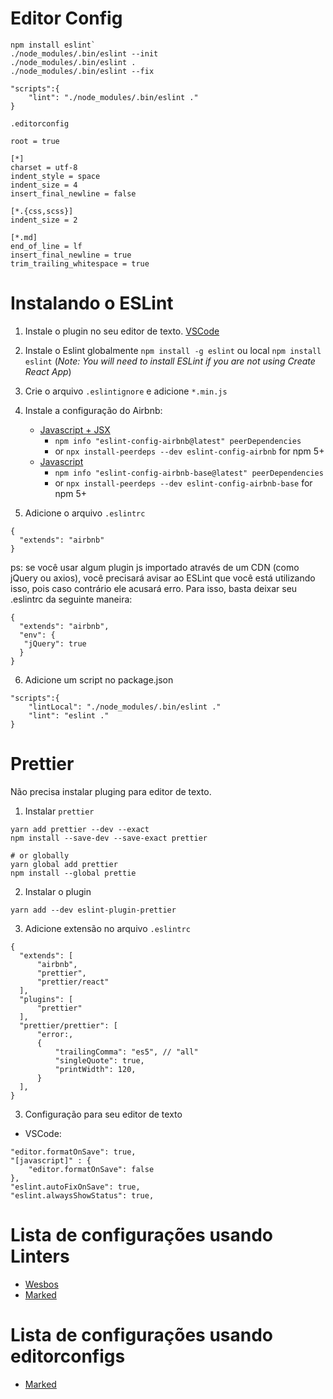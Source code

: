 

# Editor Config

```
npm install eslint`
./node_modules/.bin/eslint --init
./node_modules/.bin/eslint .
./node_modules/.bin/eslint --fix
```

```
"scripts":{
    "lint": "./node_modules/.bin/eslint ."
}
```

`.editorconfig`

```
root = true

[*]
charset = utf-8
indent_style = space
indent_size = 4
insert_final_newline = false

[*.{css,scss}]
indent_size = 2

[*.md]
end_of_line = lf
insert_final_newline = true
trim_trailing_whitespace = true
```

# Instalando o ESLint

1. Instale o plugin no seu editor de texto. [VSCode](https://marketplace.visualstudio.com/items?itemName=dbaeumer.vscode-eslint)

2. Instale o Eslint globalmente `npm install -g eslint` ou local `npm install eslint` (*Note: You will need to install ESLint if you are not using Create React App*)

3. Crie o arquivo `.eslintignore` e adicione `*.min.js`

4. Instale a configuração do Airbnb:
    - [Javascript + JSX](https://www.npmjs.com/package/eslint-config-airbnb)
        - `npm info "eslint-config-airbnb@latest" peerDependencies`
        - or `npx install-peerdeps --dev eslint-config-airbnb` for npm 5+
    - [Javascript](https://www.npmjs.com/package/eslint-config-airbnb-base)
        - `npm info "eslint-config-airbnb-base@latest" peerDependencies`
        - or `npx install-peerdeps --dev eslint-config-airbnb-base` for npm 5+

5. Adicione o arquivo `.eslintrc`

```
{
  "extends": "airbnb"
}
```

ps: se você usar algum plugin js importado através de um CDN (como jQuery ou axios), você precisará avisar ao ESLint que você está utilizando isso, pois caso contrário ele acusará erro. Para isso, basta deixar seu .eslintrc da seguinte maneira:

```
{
  "extends": "airbnb",
  "env": {
   "jQuery": true
  }
}
```

6. Adicione um script no package.json

```
"scripts":{
    "lintLocal": "./node_modules/.bin/eslint ."
    "lint": "eslint ."
}
```

# Prettier

Não precisa instalar pluging para editor de texto.

1. Instalar `prettier`

```
yarn add prettier --dev --exact
npm install --save-dev --save-exact prettier

# or globally
yarn global add prettier
npm install --global prettie
```

2. Instalar o plugin

```
yarn add --dev eslint-plugin-prettier
```

3. Adicione extensão no arquivo `.eslintrc`

```
{
  "extends": [
      "airbnb",
      "prettier",
      "prettier/react"
  ],
  "plugins": [
      "prettier"
  ],
  "prettier/prettier": [
      "error:,
      {
          "trailingComma": "es5", // "all"
          "singleQuote": true,
          "printWidth": 120,
      }
  ],
}
```

3. Configuração para seu editor de texto

- VSCode:

```
"editor.formatOnSave": true,
"[javascript]" : {
    "editor.formatOnSave": false
},
"eslint.autoFixOnSave": true,
"eslint.alwaysShowStatus": true,
```

# Lista de configurações usando Linters

- [Wesbos](https://github.com/wesbos/dotfiles/blob/master/.eslintrc)
- [Marked](https://github.com/markedjs/marked/blob/master/.eslintrc.json)

# Lista de configurações usando editorconfigs

- [Marked](https://github.com/markedjs/marked/blob/master/.editorconfig)